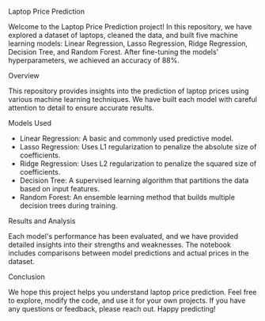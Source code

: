 Laptop Price Prediction

Welcome to the Laptop Price Prediction project! In this repository, we have explored a dataset of laptops, cleaned the data, and built five machine learning models: Linear Regression, Lasso Regression, Ridge Regression, Decision Tree, and Random Forest. After fine-tuning the models' hyperparameters, we achieved an accuracy of 88%.

Overview

This repository provides insights into the prediction of laptop prices using various machine learning techniques. We have built each model with careful attention to detail to ensure accurate results.

Models Used

- Linear Regression: A basic and commonly used predictive model.
- Lasso Regression: Uses L1 regularization to penalize the absolute size of coefficients.
- Ridge Regression: Uses L2 regularization to penalize the squared size of coefficients.
- Decision Tree: A supervised learning algorithm that partitions the data based on input features.
- Random Forest: An ensemble learning method that builds multiple decision trees during training.

Results and Analysis

Each model's performance has been evaluated, and we have provided detailed insights into their strengths and weaknesses. The notebook includes comparisons between model predictions and actual prices in the dataset.

Conclusion

We hope this project helps you understand laptop price prediction. Feel free to explore, modify the code, and use it for your own projects. If you have any questions or feedback, please reach out. Happy predicting!
